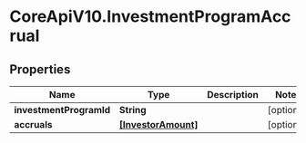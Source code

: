 # CoreApiV10.InvestmentProgramAccrual

## Properties
Name | Type | Description | Notes
------------ | ------------- | ------------- | -------------
**investmentProgramId** | **String** |  | [optional] 
**accruals** | [**[InvestorAmount]**](InvestorAmount.md) |  | [optional] 


